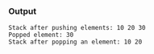 ### Output

```fish
Stack after pushing elements: 10 20 30
Popped element: 30
Stack after popping an element: 10 20
```
